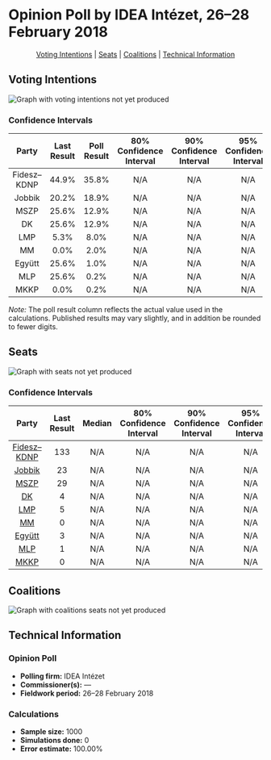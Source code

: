 # Opinion Poll by IDEA Intézet, 26–28 February 2018

<p align="center"><a href="#voting-intentions">Voting Intentions</a> | <a href="#seats">Seats</a> | <a href="#coalitions">Coalitions</a> | <a href="#technical-information">Technical Information</a></p>

## Voting Intentions

![Graph with voting intentions not yet produced](2018-02-28-IDEAIntézet.png "Voting Intentions")

### Confidence Intervals

| Party | Last Result | Poll Result | 80% Confidence Interval | 90% Confidence Interval | 95% Confidence Interval | 99% Confidence Interval |
|:-----:|:-----------:|:-----------:|:-----------------------:|:-----------------------:|:-----------------------:|:-----------------------:|
| Fidesz–KDNP | 44.9% | 35.8% | N/A |N/A |N/A |N/A |
| Jobbik | 20.2% | 18.9% | N/A |N/A |N/A |N/A |
| MSZP | 25.6% | 12.9% | N/A |N/A |N/A |N/A |
| DK | 25.6% | 12.9% | N/A |N/A |N/A |N/A |
| LMP | 5.3% | 8.0% | N/A |N/A |N/A |N/A |
| MM | 0.0% | 2.0% | N/A |N/A |N/A |N/A |
| Együtt | 25.6% | 1.0% | N/A |N/A |N/A |N/A |
| MLP | 25.6% | 0.2% | N/A |N/A |N/A |N/A |
| MKKP | 0.0% | 0.2% | N/A |N/A |N/A |N/A |

*Note:* The poll result column reflects the actual value used in the calculations. Published results may vary slightly, and in addition be rounded to fewer digits.

## Seats

![Graph with seats not yet produced](2018-02-28-IDEAIntézet-seats.png "Seats")

### Confidence Intervals

| Party | Last Result | Median | 80% Confidence Interval | 90% Confidence Interval | 95% Confidence Interval | 99% Confidence Interval |
|:-----:|:-----------:|:------:|:-----------------------:|:-----------------------:|:-----------------------:|:-----------------------:|
| <a href="#fidesz–kdnp">Fidesz–KDNP</a> | 133 | N/A | N/A |N/A |N/A |N/A |
| <a href="#jobbik">Jobbik</a> | 23 | N/A | N/A |N/A |N/A |N/A |
| <a href="#mszp">MSZP</a> | 29 | N/A | N/A |N/A |N/A |N/A |
| <a href="#dk">DK</a> | 4 | N/A | N/A |N/A |N/A |N/A |
| <a href="#lmp">LMP</a> | 5 | N/A | N/A |N/A |N/A |N/A |
| <a href="#mm">MM</a> | 0 | N/A | N/A |N/A |N/A |N/A |
| <a href="#együtt">Együtt</a> | 3 | N/A | N/A |N/A |N/A |N/A |
| <a href="#mlp">MLP</a> | 1 | N/A | N/A |N/A |N/A |N/A |
| <a href="#mkkp">MKKP</a> | 0 | N/A | N/A |N/A |N/A |N/A |


## Coalitions

![Graph with coalitions seats not yet produced](2018-02-28-IDEAIntézet-coalitions-seats.png "Coalitions Seats")


## Technical Information

### Opinion Poll

+ **Polling firm:** IDEA Intézet
+ **Commissioner(s):** —
+ **Fieldwork period:** 26–28 February 2018

### Calculations

+ **Sample size:** 1000
+ **Simulations done:** 0
+ **Error estimate:** 100.00%

